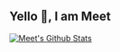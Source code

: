 ## Yello 👋, I am Meet

[![Meet's Github Stats](https://github-readme-stats.vercel.app/api?username=mit-bhalodi)](https://github.com/anuraghazra/github-readme-stats)
